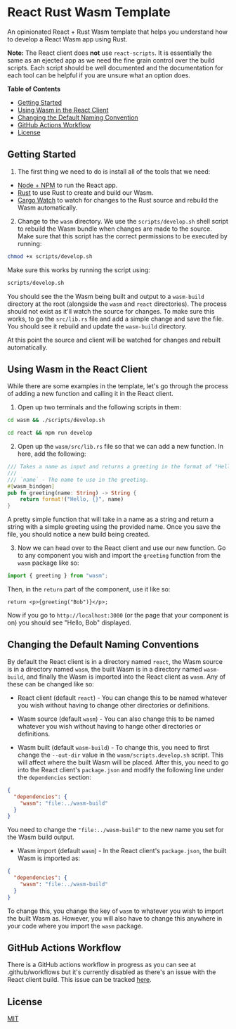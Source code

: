 # React Rust Wasm Template

An opinionated React + Rust Wasm template that helps you understand how to develop a React Wasm app using Rust.

**Note:** The React client does **not** use `react-scripts`. It is essentially the same as an ejected app as we need the fine grain control over the build scripts. Each script should be well documented and the documentation for each tool can be helpful if you are unsure what an option does.

**Table of Contents**

- [Getting Started](#getting-started)
- [Using Wasm in the React Client](#using-wasm-in-the-react-client)
- [Changing the Default Naming Convention](#changing-the-default-naming-conventions)
- [GitHub Actions Workflow](#github-actions-workflow)
- [License](#license)

## Getting Started

1. The first thing we need to do is install all of the tools that we need:

- [Node + NPM](https://nodejs.org/en/) to run the React app.
- [Rust](https://www.rust-lang.org/tools/install) to use Rust to create and build our Wasm.
- [Cargo Watch](https://github.com/watchexec/cargo-watch) to watch for changes to the Rust source and rebuild the Wasm automatically.

2. Change to the `wasm` directory. We use the `scripts/develop.sh` shell script to rebuild the Wasm bundle when changes are made to the source. Make sure that this script has the correct permissions to be executed by running:

```sh
chmod +x scripts/develop.sh
```

Make sure this works by running the script using:

```sh
scripts/develop.sh
```

You should see the the Wasm being built and output to a `wasm-build` directory at the root (alongside the `wasm` and `react` directories). The process should not exist as it'll watch the source for changes. To make sure this works, to go the `src/lib.rs` file and add a simple change and save the file. You should see it rebuild and update the `wasm-build` directory.

At this point the source and client will be watched for changes and rebuilt automatically.

## Using Wasm in the React Client

While there are some examples in the template, let's go through the process of adding a new function and calling it in the React client.

1. Open up two terminals and the following scripts in them:

```sh
cd wasm && ./scripts/develop.sh
```

```sh
cd react && npm run develop
```

2. Open up the `wasm/src/lib.rs` file so that we can add a new function. In here, add the following:

```rs
/// Takes a name as input and returns a greeting in the format of "Hello, Name".
///
/// `name` - The name to use in the greeting.
#[wasm_bindgen]
pub fn greeting(name: String) -> String {
    return format!("Hello, {}", name)
}
```

A pretty simple function that will take in a name as a string and return a string with a simple greeting using the provided name. Once you save the file, you should notice a new build being created.

3. Now we can head over to the React client and use our new function. Go to any component you wish and import the `greeting` function from the `wasm` package like so:

```ts
import { greeting } from "wasm";
```

Then, in the `return` part of the component, use it like so:

```tsx
return <p>{greeting("Bob")}</p>;
```

Now if you go to `http://localhost:3000` (or the page that your component is on) you should see "Hello, Bob" displayed.

## Changing the Default Naming Conventions

By default the React client is in a directory named `react`, the Wasm source is in a directory named `wasm`, the built Wasm is in a directory named `wasm-build`, and finally the Wasm is imported into the React client as `wasm`. Any of these can be changed like so:

- React client (default `react`) - You can change this to be named whatever you wish without having to change other directories or definitions.

- Wasm source (default `wasm`) - You can also change this to be named whatever you wish without having to hange other directories or definitions.

- Wasm built (default `wasm-build`) - To change this, you need to first change the `--out-dir` value in the `wasm/scripts.develop.sh` script. This will affect where the built Wasm will be placed. After this, you need to go into the React client's `package.json` and modify the following line under the `dependencies` section:

```json
{
  "dependencies": {
    "wasm": "file:../wasm-build"
  }
}
```

You need to change the `"file:../wasm-build"` to the new name you set for the Wasm build output.

- Wasm import (default `wasm`) - In the React client's `package.json`, the built Wasm is imported as:

```json
{
  "dependencies": {
    "wasm": "file:../wasm-build"
  }
}
```

To change this, you change the key of `wasm` to whatever you wish to import the built Wasm as. However, you will also have to change this anywhere in your code where you import the `wasm` package.

## GitHub Actions Workflow

There is a GitHub actions workflow in progress as you can see at .github/workflows but it's currently disabled as there's an issue with the React client build. This issue can be tracked [here](https://github.com/robertcorponoi/React-Rust-Wasm-Template/issues/1).

## License

[MIT](./LICENSE)
